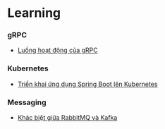 # Learning

### gRPC
- [Luồng hoạt động của gRPC](grpc/grpc.md)

### Kubernetes
- [Triển khai ứng dụng Spring Boot lên Kubernetes](kubernetes/deploy_spring_boot_application_to_k8s.md)

### Messaging
- [Khác biệt giữa RabbitMQ và Kafka](messaging/rabbitmq-kafka-diff.md)